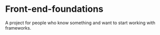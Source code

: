 # Front-end-foundations
A project for people who know something and want to start working with frameworks.
